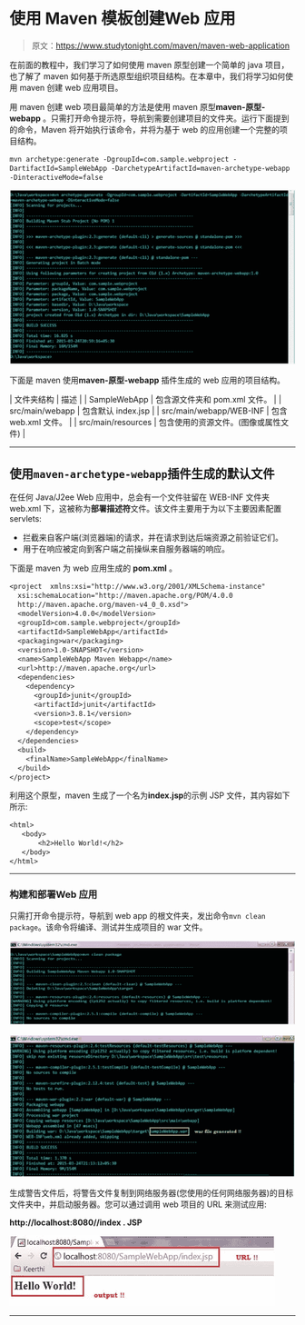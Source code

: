# 使用 Maven 模板创建Web 应用

> 原文：<https://www.studytonight.com/maven/maven-web-application>

在前面的教程中，我们学习了如何使用 maven 原型创建一个简单的 java 项目，也了解了 maven 如何基于所选原型组织项目结构。在本章中，我们将学习如何使用 maven 创建 web 应用项目。

用 maven 创建 web 项目最简单的方法是使用 maven 原型**maven-原型-webapp** 。只需打开命令提示符，导航到需要创建项目的文件夹。运行下面提到的命令，Maven 将开始执行该命令，并将为基于 web 的应用创建一个完整的项目结构。

```
mvn archetype:generate -DgroupId=com.sample.webproject -DartifactId=SampleWebApp -DarchetypeArtifactId=maven-archetype-webapp -DinteractiveMode=false
```

![Creating Simple Web Application in Maven](img/b81753692a30947505cdd7b8eedd1c0e.png)

下面是 maven 使用**maven-原型-webapp** 插件生成的 web 应用的项目结构。

| 文件夹结构 | 描述 |
| SampleWebApp | 包含源文件夹和 pom.xml 文件。 |
| src/main/webapp | 包含默认 index.jsp |
| src/main/webapp/WEB-INF | 包含 web.xml 文件。 |
| src/main/resources | 包含使用的资源文件。(图像或属性文件) |

* * *

## 使用`maven-archetype-webapp`插件生成的默认文件

在任何 Java/J2ee Web 应用中，总会有一个文件驻留在 WEB-INF 文件夹 web.xml 下，这被称为**部署描述符**文件。该文件主要用于为以下主要因素配置 servlets:

*   拦截来自客户端(浏览器端)的请求，并在请求到达后端资源之前验证它们。
*   用于在响应被定向到客户端之前操纵来自服务器端的响应。

下面是 maven 为 web 应用生成的 **pom.xml** 。

```
<project  xmlns:xsi="http://www.w3.org/2001/XMLSchema-instance"
  xsi:schemaLocation="http://maven.apache.org/POM/4.0.0 
  http://maven.apache.org/maven-v4_0_0.xsd">
  <modelVersion>4.0.0</modelVersion>
  <groupId>com.sample.webproject</groupId>
  <artifactId>SampleWebApp</artifactId>
  <packaging>war</packaging>
  <version>1.0-SNAPSHOT</version>
  <name>SampleWebApp Maven Webapp</name>
  <url>http://maven.apache.org</url>
  <dependencies>
    <dependency>
      <groupId>junit</groupId>
      <artifactId>junit</artifactId>
      <version>3.8.1</version>
      <scope>test</scope>
    </dependency>
  </dependencies>
  <build>
    <finalName>SampleWebApp</finalName>
  </build>
</project> 
```

利用这个原型，maven 生成了一个名为**index.jsp**的示例 JSP 文件，其内容如下所示:

```
<html>
   <body>
       <h2>Hello World!</h2>
   </body>
</html> 
```

* * *

### 构建和部署Web 应用

只需打开命令提示符，导航到 web app 的根文件夹，发出命令`mvn clean package`。该命令将编译、测试并生成项目的 war 文件。

![Clean and Build Web Project in Maven](img/af6217dab2325356f39ac6cfb8990ca4.png)

![Clean and Build Web Project in Maven](img/23a6f421463f1d10790defa577942fe5.png)

生成警告文件后，将警告文件复制到网络服务器(您使用的任何网络服务器)的目标文件夹中，并启动服务器。您可以通过调用 web 项目的 URL 来测试应用:

**http://localhost:8080/<project name>/index . JSP**

![Clean and Build Web Project in Maven](img/95de9e1a9e33ac0f9c2005523f9ec7f8.png)

* * *